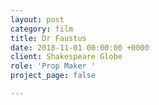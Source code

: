 ```yaml
---
layout: post
category: film
title: Dr Faustus
date: 2018-11-01 00:00:00 +0000
client: Shakespeare Globe
role: 'Prop Maker '
project_page: false

---
```

